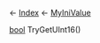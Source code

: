 ← [Index](Api-Index) ← [MyIniValue](VRage.Game.ModAPI.Ingame.Utilities.MyIniValue)

[bool](System.Boolean) TryGetUInt16()